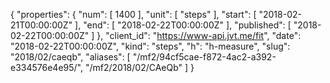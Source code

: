 {
  "properties": {
    "num": [
      1400
    ],
    "unit": [
      "steps"
    ],
    "start": [
      "2018-02-21T00:00:00Z"
    ],
    "end": [
      "2018-02-22T00:00:00Z"
    ],
    "published": [
      "2018-02-22T00:00:00Z"
    ]
  },
  "client_id": "https://www-api.jvt.me/fit",
  "date": "2018-02-22T00:00:00Z",
  "kind": "steps",
  "h": "h-measure",
  "slug": "2018/02/caeqb",
  "aliases": [
    "/mf2/94cf5cae-f872-4ac2-a392-e334576e4e95/",
    "/mf2/2018/02/CAeQb"
  ]
}
